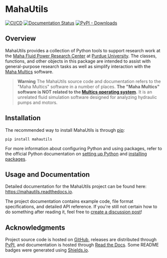 # MahaUtils

[![CI/CD](https://github.com/nathan-hess/maha-research-utils/actions/workflows/cicd.yml/badge.svg)](https://github.com/nathan-hess/maha-research-utils/actions/workflows/cicd.yml)
[![Documentation Status](https://readthedocs.org/projects/mahautils/badge/?version=latest)](https://mahautils.readthedocs.io)
[![PyPI - Downloads](https://img.shields.io/pypi/dm/mahautils?label=PyPI%20downloads&logo=python&logoColor=yellow)](https://pypi.org/project/mahautils)


## Overview

MahaUtils provides a collection of Python tools to support research work at the [Maha Fluid Power Research Center](https://engineering.purdue.edu/Maha/) at [Purdue University](https://www.purdue.edu/).  The classes, functions, and other objects in this package are intended to assist with general-purpose research tasks as well as simplify interaction with the [Maha Multics](https://avaccadev.github.io/Multics/) software.

> **Warning**
> The MahaUtils source code and documentation refers to the "Maha Multics" software in a number of places.  **The "Maha Multics" software is NOT related to the [Multics operating system](https://en.wikipedia.org/wiki/Multics).**  It is an unrelated fluid simulation software designed for analyzing hydraulic pumps and motors.


## Installation

The recommended way to install MahaUtils is through [pip](https://pypi.org/project/mahautils/):

```
pip install mahautils
```

For more information about configuring Python and using packages, refer to the official Python documentation on [setting up Python](https://docs.python.org/3/using/index.html) and [installing packages](https://packaging.python.org/en/latest/tutorials/installing-packages/).


## Usage and Documentation

Detailed documentation for the MahaUtils project can be found here: https://mahautils.readthedocs.io.

The project documentation contains example code, file format specifications, and detailed API reference.  If you're still not certain how to do something after reading it, feel free to [create a discussion post](https://github.com/nathan-hess/maha-research-utils/discussions/categories/q-a)!


## Acknowledgments

Project source code is hosted on [GitHub](https://github.com/nathan-hess/maha-research-utils), releases are distributed through [PyPI](https://pypi.org/project/mahautils), and documentation is hosted through [Read the Docs](https://docs.readthedocs.io/en/stable/index.html).  Some README badges were generated using [Shields.io](https://shields.io).
